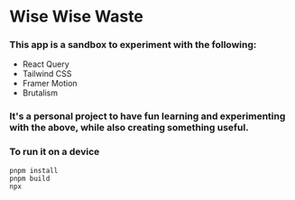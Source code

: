 # Wise Wise Waste

### This app is a sandbox to experiment with the following:

- React Query
- Tailwind CSS
- Framer Motion
- Brutalism

### It's a personal project to have fun learning and experimenting with the above, while also creating something useful.

### To run it on a device

```shell
pnpm install
pnpm build
npx
```

